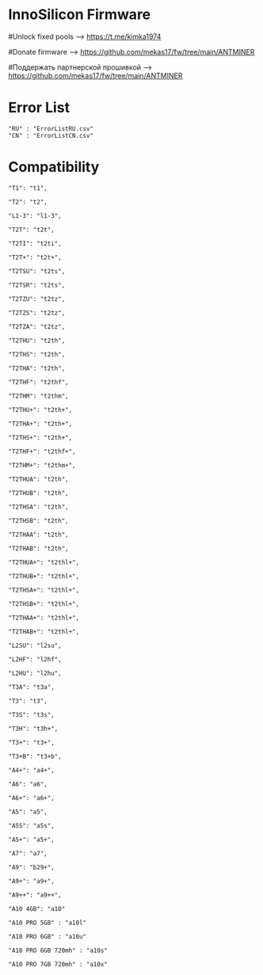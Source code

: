 # InnoSilicon Firmware

#Unlock fixed pools --> https://t.me/kimka1974

#Donate firmware --> https://github.com/mekas17/fw/tree/main/ANTMINER

#Поддержать партнерской прошивкой --> https://github.com/mekas17/fw/tree/main/ANTMINER

# Error List

    "RU" : "ErrorListRU.csv"
    "CN" : "ErrorListCN.csv"

# Compatibility
    "T1": "t1",

    "T2": "t2",

    "L1-3": "l1-3",

    "T2T": "t2t",

    "T2TI": "t2ti",

    "T2T+": "t2t+",

    "T2TSU": "t2ts",

    "T2TSR": "t2ts",

    "T2TZU": "t2tz",

    "T2TZS": "t2tz",

    "T2TZA": "t2tz",

    "T2THU": "t2th",

    "T2THS": "t2th",

    "T2THA": "t2th",

    "T2THF": "t2thf",

    "T2THM": "t2thm",

    "T2THU+": "t2th+",

    "T2THA+": "t2th+",

    "T2THS+": "t2th+",

    "T2THF+": "t2thf+",

    "T2THM+": "t2thm+",

    "T2THUA": "t2th",

    "T2THUB": "t2th",

    "T2THSA": "t2th",

    "T2THSB": "t2th",

    "T2THAA": "t2th",

    "T2THAB": "t2th",

    "T2THUA+": "t2thl+",

    "T2THUB+": "t2thl+",

    "T2THSA+": "t2thl+",

    "T2THSB+": "t2thl+",

    "T2THAA+": "t2thl+",

    "T2THAB+": "t2thl+",

    "L2SU": "l2su",

    "L2HF": "l2hf",

    "L2HU": "l2hu",

    "T3A": "t3a",

    "T3": "t3",

    "T3S": "t3s",

    "T3H": "t3h+",

    "T3+": "t3+",

    "T3+B": "t3+b",

    "A4+": "a4+",

    "A6": "a6",

    "A6+": "a6+",

    "A5": "a5",

    "A5S": "a5s",

    "A5+": "a5+",

    "A7": "a7",

    "A9": "b29+",

    "A9+": "a9+",

    "A9++": "a9++",

    "A10 4GB": "a10"
	
    "A10 PRO 5GB" : "a10l"
	
    "A10 PRO 6GB" : "a10u"

    "A10 PRO 6GB 720mh" : "a10s"

    "A10 PRO 7GB 720mh" : "a10x"
